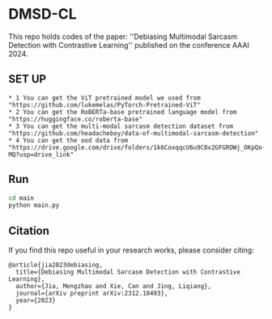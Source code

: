 # DMSD-CL
This repo holds codes of the paper: ''Debiasing Multimodal Sarcasm Detection with Contrastive Learning'' published on the conference AAAI 2024.

## SET UP
```
* 1 You can get the ViT pretrained model we used from "https://github.com/lukemelas/PyTorch-Pretrained-ViT"
* 2 You can get the RoBERTa-base pretrained language model from "https://huggingface.co/roberta-base"
* 3 You can get the multi-modal sarcasm detection dataset from "https://github.com/headacheboy/data-of-multimodal-sarcasm-detection"
* 4 You can get the ood data from "https://drive.google.com/drive/folders/1k6CoxqqcU6u9C0x2GFGROWj_OKpQo-MQ?usp=drive_link"
```

## Run

```sh
cd main
python main.py
```

## Citation

If you find this repo useful in your research works, please consider citing:

```
@article{jia2023debiasing,
  title={Debiasing Multimodal Sarcasm Detection with Contrastive Learning},
  author={Jia, Mengzhao and Xie, Can and Jing, Liqiang},
  journal={arXiv preprint arXiv:2312.10493},
  year={2023}
}
```

